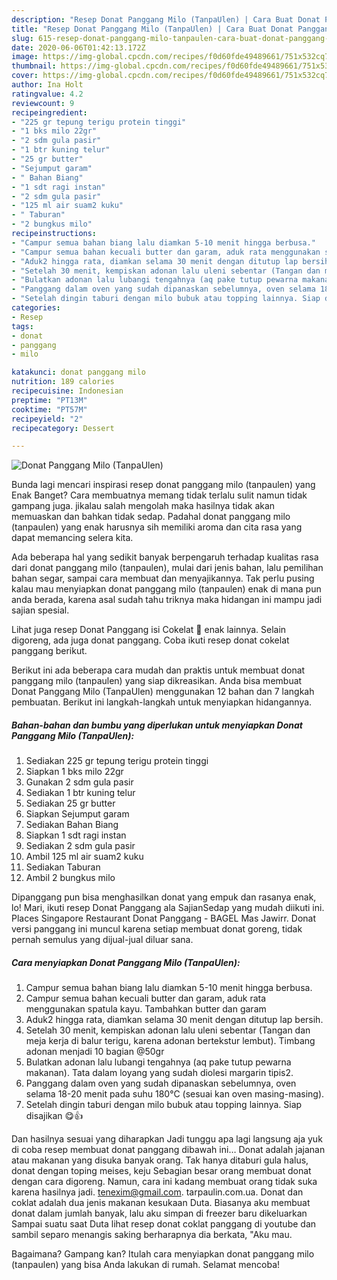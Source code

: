 ```yaml
---
description: "Resep Donat Panggang Milo (TanpaUlen) | Cara Buat Donat Panggang Milo (TanpaUlen) Yang Enak Dan Mudah"
title: "Resep Donat Panggang Milo (TanpaUlen) | Cara Buat Donat Panggang Milo (TanpaUlen) Yang Enak Dan Mudah"
slug: 615-resep-donat-panggang-milo-tanpaulen-cara-buat-donat-panggang-milo-tanpaulen-yang-enak-dan-mudah
date: 2020-06-06T01:42:13.172Z
image: https://img-global.cpcdn.com/recipes/f0d60fde49489661/751x532cq70/donat-panggang-milo-tanpaulen-foto-resep-utama.jpg
thumbnail: https://img-global.cpcdn.com/recipes/f0d60fde49489661/751x532cq70/donat-panggang-milo-tanpaulen-foto-resep-utama.jpg
cover: https://img-global.cpcdn.com/recipes/f0d60fde49489661/751x532cq70/donat-panggang-milo-tanpaulen-foto-resep-utama.jpg
author: Ina Holt
ratingvalue: 4.2
reviewcount: 9
recipeingredient:
- "225 gr tepung terigu protein tinggi"
- "1 bks milo 22gr"
- "2 sdm gula pasir"
- "1 btr kuning telur"
- "25 gr butter"
- "Sejumput garam"
- " Bahan Biang"
- "1 sdt ragi instan"
- "2 sdm gula pasir"
- "125 ml air suam2 kuku"
- " Taburan"
- "2 bungkus milo"
recipeinstructions:
- "Campur semua bahan biang lalu diamkan 5-10 menit hingga berbusa."
- "Campur semua bahan kecuali butter dan garam, aduk rata menggunakan spatula kayu. Tambahkan butter dan garam"
- "Aduk2 hingga rata, diamkan selama 30 menit dengan ditutup lap bersih."
- "Setelah 30 menit, kempiskan adonan lalu uleni sebentar (Tangan dan meja kerja di balur terigu, karena adonan bertekstur lembut). Timbang adonan menjadi 10 bagian @50gr"
- "Bulatkan adonan lalu lubangi tengahnya (aq pake tutup pewarna makanan). Tata dalam loyang yang sudah diolesi margarin tipis2."
- "Panggang dalam oven yang sudah dipanaskan sebelumnya, oven selama 18-20 menit pada suhu 180°C (sesuai kan oven masing-masing)."
- "Setelah dingin taburi dengan milo bubuk atau topping lainnya. Siap disajikan 😋👍"
categories:
- Resep
tags:
- donat
- panggang
- milo

katakunci: donat panggang milo 
nutrition: 189 calories
recipecuisine: Indonesian
preptime: "PT13M"
cooktime: "PT57M"
recipeyield: "2"
recipecategory: Dessert

---
```



![Donat Panggang Milo (TanpaUlen)](https://img-global.cpcdn.com/recipes/f0d60fde49489661/751x532cq70/donat-panggang-milo-tanpaulen-foto-resep-utama.jpg)

Bunda lagi mencari inspirasi resep donat panggang milo (tanpaulen) yang Enak Banget? Cara membuatnya memang tidak terlalu sulit namun tidak gampang juga. jikalau salah mengolah maka hasilnya tidak akan memuaskan dan bahkan tidak sedap. Padahal donat panggang milo (tanpaulen) yang enak harusnya sih memiliki aroma dan cita rasa yang dapat memancing selera kita.

Ada beberapa hal yang sedikit banyak berpengaruh terhadap kualitas rasa dari donat panggang milo (tanpaulen), mulai dari jenis bahan, lalu pemilihan bahan segar, sampai cara membuat dan menyajikannya. Tak perlu pusing kalau mau menyiapkan donat panggang milo (tanpaulen) enak di mana pun anda berada, karena asal sudah tahu triknya maka hidangan ini mampu jadi sajian spesial.

Lihat juga resep Donat Panggang isi Cokelat 🍩 enak lainnya. Selain digoreng, ada juga donat panggang. Coba ikuti resep donat cokelat panggang berikut.


Berikut ini ada beberapa cara mudah dan praktis untuk membuat donat panggang milo (tanpaulen) yang siap dikreasikan. Anda bisa membuat Donat Panggang Milo (TanpaUlen) menggunakan 12 bahan dan 7 langkah pembuatan. Berikut ini langkah-langkah untuk menyiapkan hidangannya.

<!--inarticleads1-->

##### Bahan-bahan dan bumbu yang diperlukan untuk menyiapkan Donat Panggang Milo (TanpaUlen):

1. Sediakan 225 gr tepung terigu protein tinggi
1. Siapkan 1 bks milo 22gr
1. Gunakan 2 sdm gula pasir
1. Sediakan 1 btr kuning telur
1. Sediakan 25 gr butter
1. Siapkan Sejumput garam
1. Sediakan  Bahan Biang
1. Siapkan 1 sdt ragi instan
1. Sediakan 2 sdm gula pasir
1. Ambil 125 ml air suam2 kuku
1. Sediakan  Taburan
1. Ambil 2 bungkus milo


Dipanggang pun bisa menghasilkan donat yang empuk dan rasanya enak, lo! Mari, ikuti resep Donat Panggang ala SajianSedap yang mudah diikuti ini. Places Singapore Restaurant Donat Panggang - BAGEL Mas Jawirr. Donat versi panggang ini muncul karena setiap membuat donat goreng, tidak pernah semulus yang dijual-jual diluar sana. 

<!--inarticleads2-->

##### Cara menyiapkan Donat Panggang Milo (TanpaUlen):

1. Campur semua bahan biang lalu diamkan 5-10 menit hingga berbusa.
1. Campur semua bahan kecuali butter dan garam, aduk rata menggunakan spatula kayu. Tambahkan butter dan garam
1. Aduk2 hingga rata, diamkan selama 30 menit dengan ditutup lap bersih.
1. Setelah 30 menit, kempiskan adonan lalu uleni sebentar (Tangan dan meja kerja di balur terigu, karena adonan bertekstur lembut). Timbang adonan menjadi 10 bagian @50gr
1. Bulatkan adonan lalu lubangi tengahnya (aq pake tutup pewarna makanan). Tata dalam loyang yang sudah diolesi margarin tipis2.
1. Panggang dalam oven yang sudah dipanaskan sebelumnya, oven selama 18-20 menit pada suhu 180°C (sesuai kan oven masing-masing).
1. Setelah dingin taburi dengan milo bubuk atau topping lainnya. Siap disajikan 😋👍


Dan hasilnya sesuai yang diharapkan Jadi tunggu apa lagi langsung aja yuk di coba resep membuat donat panggang dibawah ini… Donat adalah jajanan atau makanan yang disuka banyak orang. Tak hanya ditaburi gula halus, donat dengan toping meises, keju Sebagian besar orang membuat donat dengan cara digoreng. Namun, cara ini kadang membuat orang tidak suka karena hasilnya jadi. tenexim@gmail.com. tarpaulin.com.ua. Donat dan coklat adalah dua jenis makanan kesukaan Duta. Biasanya aku membuat donat dalam jumlah banyak, lalu aku simpan di freezer baru dikeluarkan Sampai suatu saat Duta lihat resep donat coklat panggang di youtube dan sambil separo menangis saking berharapnya dia berkata, &#34;Aku mau. 

Bagaimana? Gampang kan? Itulah cara menyiapkan donat panggang milo (tanpaulen) yang bisa Anda lakukan di rumah. Selamat mencoba!
